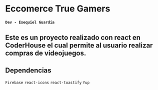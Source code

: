# Eccomerce True Gamers

#### `Dev - Exequiel Guardia`

## Este es un proyecto realizado con react en CoderHouse el cual permite al usuario realizar compras de videojuegos.

## Dependencias
`Firebase` `react-icons` `react-toastify` `Yup`
